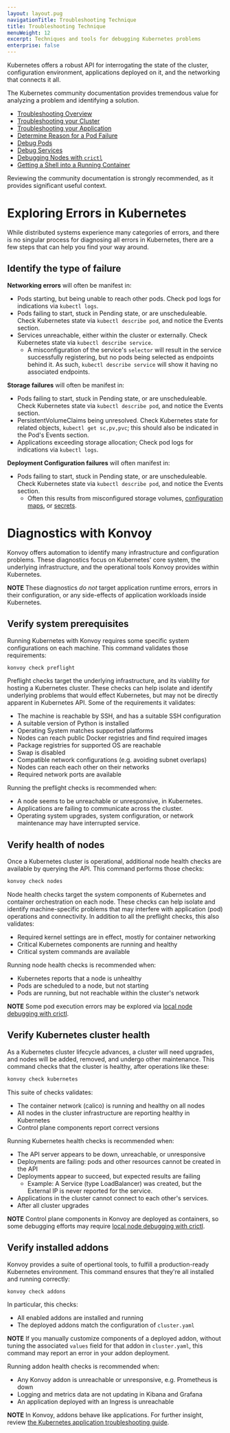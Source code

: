 ```yaml
---
layout: layout.pug
navigationTitle: Troubleshooting Technique
title: Troubleshooting Technique
menuWeight: 12
excerpt: Techniques and tools for debugging Kubernetes problems
enterprise: false
---
```


<!-- markdownlint-disable MD004 MD007 MD025 MD030 -->

Kubernetes offers a robust API for interrogating the state of the cluster, configuration environment, applications deployed on it, and the networking that connects it all.

The Kubernetes community documentation provides tremendous value for analyzing a problem and identifying a solution.

- [Troubleshooting Overview][ts-overview]
- [Troubleshooting your Cluster][ts-cluster]
- [Troubleshooting your Application][ts-application]
- [Determine Reason for a Pod Failure][ts-pod-failure]
- [Debug Pods][ts-pods]
- [Debug Services][ts-services]
- [Debugging Nodes with `crictl`][ts-crictl]
- [Getting a Shell into a Running Container][ts-live-shell]

Reviewing the community documentation is strongly recommended, as it provides significant useful context.

# Exploring Errors in Kubernetes

While distributed systems experience many categories of errors, and there is no singular process for diagnosing all errors in Kubernetes, there are a few steps that can help you find your way around.

## Identify the type of failure

**Networking errors** will often be manifest in:

- Pods starting, but being unable to reach other pods. Check pod logs for indications via `kubectl logs`.
- Pods failing to start, stuck in Pending state, or are unscheduleable. Check Kubernetes state via `kubectl describe pod`, and notice the Events section.
- Services unreachable, either within the cluster or externally. Check Kubernetes state via `kubectl describe service`.
  - A misconfiguration of the service's `selector` will result in the service successfully registering, but no pods being selected as endpoints behind it. As such, `kubectl describe service` will show it having no associated endpoints.

**Storage failures** will often be manifest in:

- Pods failing to start, stuck in Pending state, or are unscheduleable. Check Kubernetes state via `kubectl describe pod`, and notice the Events section.
- PersistentVolumeClaims being unresolved. Check Kubernetes state for related objects, `kubectl get sc,pv,pvc`; this should also be indicated in the Pod's Events section.
- Applications exceeding storage allocation; Check pod logs for indications via `kubectl logs`.

**Deployment Configuration failures** will often manifest in:

- Pods failing to start, stuck in Pending state, or are unscheduleable.
  Check Kubernetes state via `kubectl describe pod`, and notice the Events section.
  - Often this results from misconfigured storage volumes, [configuration maps][task-configmap], or [secrets][task-secret].

# Diagnostics with Konvoy

Konvoy offers automation to identify many infrastructure and configuration problems. These diagnostics focus on Kubernetes' core system, the underlying infrastructure, and the operational tools Konvoy provides within Kubernetes.

**NOTE** These diagnostics _do not_ target application runtime errors, errors in their configuration, or any side-effects of application workloads inside Kubernetes.

## Verify system prerequisites

Running Kubernetes with Konvoy requires some specific system configurations on each machine. This command validates those requirements:

```bash
konvoy check preflight
```

Preflight checks target the underlying infrastructure, and its viablilty for hosting a Kubernetes cluster.
These checks can help isolate and identify underlying problems that would effect Kubernetes, but may not be directly apparent in Kubernetes API.
Some of the requirements it validates:

- The machine is reachable by SSH, and has a suitable SSH configuration
- A suitable version of Python is installed
- Operating System matches supported platforms
- Nodes can reach public Docker registries and find required images
- Package registries for supported OS are reachable
- Swap is disabled
- Compatible network configurations (e.g. avoiding subnet overlaps)
- Nodes can reach each other on their networks
- Required network ports are available

Running the preflight checks is recommended when:

- A node seems to be unreachable or unresponsive, in Kubernetes.
- Applications are failing to communicate across the cluster.
- Operating system upgrades, system configuration, or network maintenance may have interrupted service.

## Verify health of nodes

Once a Kubernetes cluster is operational, additional node health checks are available by querying the API.
This command performs those checks:

```bash
konvoy check nodes
```

Node health checks target the system components of Kubernetes and container orchestration on each node.
These checks can help isolate and identify machine-specific problems that may interfere with application (pod) operations and connectivity.
In addition to all the preflight checks, this also validates:

- Required kernel settings are in effect, mostly for container networking
- Critical Kubernetes components are running and healthy
- Critical system commands are available

Running node health checks is recommended when:

- Kubernetes reports that a node is unhealthy
- Pods are scheduled to a node, but not starting
- Pods are running, but not reachable within the cluster's network

**NOTE** Some pod execution errors may be explored via [local node debugging with crictl][ts-crictl].

## Verify Kubernetes cluster health

As a Kubernetes cluster lifecycle advances, a cluster will need upgrades, and nodes will be added, removed, and undergo other maintenance.
This command checks that the cluster is healthy, after operations like these:

```bash
konvoy check kubernetes
```

This suite of checks validates:

- The container network (calico) is running and healthy on all nodes
- All nodes in the cluster infrastructure are reporting healthy in Kubernetes
- Control plane components report correct versions

Running Kubernetes health checks is recommended when:

- The API server appears to be down, unreachable, or unresponsive
- Deployments are failing: pods and other resources cannot be created in the API
- Deployments appear to succeed, but expected results are failing
  - Example: A Service (type LoadBalancer) was created, but the External IP is never reported for the service.
- Applications in the cluster cannot connect to each other's services.
- After all cluster upgrades

**NOTE** Control plane components in Konvoy are deployed as containers, so some debugging efforts may require [local node debugging with crictl][ts-crictl].

## Verify installed addons

Konvoy provides a suite of opertional tools, to fulfill a production-ready Kubernetes environment.
This command ensures that they're all installed and running correctly:

```bash
konvoy check addons
```

In particular, this checks:

- All enabled addons are installed and running
- The deployed addons match the configuration of `cluster.yaml`

**NOTE** If you manually customize components of a deployed addon, without tuning the associated `values` field for that addon in `cluster.yaml`, this command may report an error in your addon deployment.

Running addon health checks is recommended when:

- Any Konvoy addon is unreachable or unresponsive, e.g. Prometheus is down
- Logging and metrics data are not updating in Kibana and Grafana
- An application deployed with an Ingress is unreachable

**NOTE** In Konvoy, addons behave like applications.
For further insight, review [the Kubernetes application troubleshooting guide][ts-application].

[ts-overview]: https://kubernetes.io/docs/tasks/debug-application-cluster/troubleshooting/
[ts-application]: https://kubernetes.io/docs/tasks/debug-application-cluster/debug-application/
[ts-cluster]: https://kubernetes.io/docs/tasks/debug-application-cluster/debug-cluster/
[ts-pods]: https://kubernetes.io/docs/tasks/debug-application-cluster/debug-pod-replication-controller/
[ts-services]: https://kubernetes.io/docs/tasks/debug-application-cluster/debug-service/
[ts-crictl]: https://kubernetes.io/docs/tasks/debug-application-cluster/crictl/
[ts-pod-failure]: https://kubernetes.io/docs/tasks/debug-application-cluster/determine-reason-pod-failure/
[ts-live-shell]: https://kubernetes.io/docs/tasks/debug-application-cluster/get-shell-running-container/
[secret]: https://kubernetes.io/docs/concepts/configuration/secret/
[task-secret]: https://kubernetes.io/docs/tasks/inject-data-application/distribute-credentials-secure/
[task-configmap]: https://kubernetes.io/docs/tasks/configure-pod-container/configure-pod-configmap/
